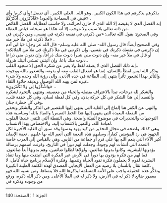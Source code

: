 ------------------------------------------------------------------------

يذكرهم يذكرهم في هذا الكون الكبير.. وهو الله.. العلي الكبير.. أي تفضل!
وأي كرم! وأي فيض في السماحة والجود! «فَاذْكُرُونِي أَذْكُرْكُمْ» .  
إنه الفضل الذي لا يفيضه إلا الله الذي لا خازن لخزائنه، ولا حاسب لعطاياه.
الفضل الفائض من ذاته تعالى بلا سبب ولا موجب إلا أنه هكذا هو سبحانه فياض
العطاء.  
وفي الصحيح: يقول الله تعالى: «من ذكرني في نفسه ذكرته في نفسي، ومن ذكرني
في ملأ ذكرته في ملأ خير منه» .  
وفي الصحيح أيضاً: قال رسول الله- صلى الله عليه وسلم- قال الله عز وجل: «يا
ابن آدم إن ذكرتني في نفسك ذكرتك في نفسي، وإن ذكرتني في ملأ ذكرتك في ملأ
من الملائكة- أو قال في ملأ خير منه- وإن دنوت مني شبراً دنوت منك ذراعاً،
وإن دنوت مني ذراعاً دنوت منك باعا، وإن أتيتني تمشي أتيتك هرولة..  
إنه ذلك الفضل الذي لا يصفه لفظ ولا يعبر عن شكره الحق إلا سجود القلب..  
وذكر الله ليس لفظاً باللسان، إنما هو انفعال القلب معه أو بدونه، والشعور
بالله ووجوده والتأثر بهذا الشعور تأثراً ينتهي إلى الطاعة في حده الأدنى،
وإلى رؤية الله وحده ولا شيء غيره لمن يهبه الله الوصول ويذيقه حلاوة
اللقاء..  
«وَاشْكُرُوا لِي وَلا تَكْفُرُونِ» ..  
والشكر لله درجات، تبدأ بالاعتراف بفضله والحياء من معصيته. وتنتهي بالتجرد
لشكره والقصد إلى هذا الشكر في كل حركة بدن، وفي كل لفظة لسان، وفي كل خفقة
قلب، وفي كل خطرة جنان.  
والنهي عن الكفر هنا إلماع إلى الغاية التي ينتهي إليها التقصير في الذكر
والشكر وتحذير من النقطة البعيدة التي ينتهي إليها هذا الخط التعيس!
والعياذ بالله! ومناسبة هذه التوجيهات والتحذيرات في موضوع القبلة واضحة.
وهي النقطة التي تلتقي عندها القلوب لعبادة الله، والتميز بالانتساب إليه،
والاختصاص بهذا الانتساب.  
وهي كذلك واضحة في مجال التحذير من كيد يهود ودسها وقد سبق أن الغاية
الأخيرة لكل الجهود هي رد المؤمنين كفاراً، وسلبهم هذه النعمة التي أنعم
الله بها عليهم.. نعمة الإيمان أكبر الآلاء التي ينعم الله بها على فرد أو
جماعة من الناس. وهي بالقياس إلى العرب خاصة النعمة التي أنشأت لهم وجوداً،
وجعلت لهم دوراً في التاريخ، وقرنت اسمهم برسالة يؤدونها للبشرية، وكانوا
بدونها ضائعين، ولولاها لظلوا ضائعين، وهم بدونها أبداً ضائعون. فما لهم من
فكرة يؤدون بها دوراً في الأرض غير الفكرة التي انبثقت منها وما تنقاد
البشرية لقوم لا يحملون فكرة تقود الحياة وتنميها. وفكرة الإسلام برنامج
حياة كامل، لا كلمة تقال باللسان بلا رصيد من العمل الإيجابي المصدق لهذه
الكلمة الطيبة الكبيرة.  
وتذكُّر هذه الحقيقة واجب على الأمة المسلمة ليذكرها الله فلا ينساها. ومن
نسيه الله فهو مغمور ضائع لا ذكر له في الأرض، ولا ذكر له في الملأ الأعلى.
ومن ذكر الله ذكره، ورفع من وجوده وذكره في

------------------------------------------------------------------------

الجزء: 1 ¦ الصفحة: 140
